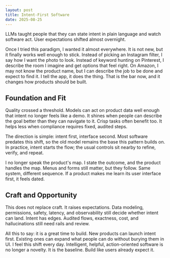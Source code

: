 ```yaml
---
layout: post
title: Intent-First Software
date: 2025-08-25
---
```


LLMs taught people that they can state intent in plain language and watch software act. User expectations shifted almost overnight.


Once I tried this paradigm, I wanted it almost everywhere. It is not new, but it finally works well enough to stick. Instead of picking an Instagram filter, I say how I want the photo to look. Instead of keyword hunting on Pinterest, I describe the room I imagine and get options that feel right. On Amazon, I may not know the product name, but I can describe the job to be done and expect to find it. I tell the app, it does the thing. That is the bar now, and it changes how products should be built.

## Foundation and Fit

Quality crossed a threshold. Models can act on product data well enough that intent no longer feels like a demo. It shines when people can describe the goal better than they can navigate to it. Crisp tasks often benefit too. It helps less when compliance requires fixed, audited steps.

The direction is simple: intent first, interface second. Most software predates this shift, so the old model remains the base this pattern builds on. In practice, intent starts the flow; the usual controls sit nearby to refine, verify, and repeat.

I no longer speak the product's map. I state the outcome, and the product handles the map. Menus and forms still matter, but they follow. Same system, different sequence. If a product makes me learn its user interface first, it feels dated.

## Craft and Opportunity

This does not replace craft. It raises expectations. Data modeling, permissions, safety, latency, and observability still decide whether intent can land. Intent has edges. Audited flows, exactness, cost, and hallucinations still need rails and review.

All this to say: it is a great time to build. New products can launch intent first. Existing ones can expand what people can do without burying them in UI. I feel this shift every day. Intelligent, helpful, action-oriented software is no longer a novelty. It is the baseline. Build like users already expect it.
